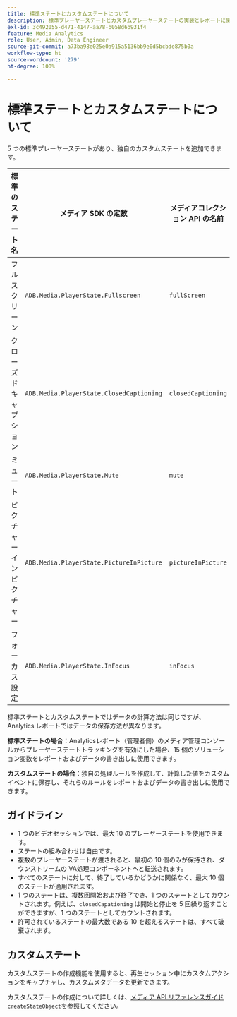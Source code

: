 ```yaml
---
title: 標準ステートとカスタムステートについて
description: 標準プレーヤーステートとカスタムプレーヤーステートの実装とレポートに関する要件やガイドラインを含め、プレーヤーステートトラッキング機能について説明します。
exl-id: 3c492055-d471-4147-aa78-b058d6b931f4
feature: Media Analytics
role: User, Admin, Data Engineer
source-git-commit: a73ba98e025e0a915a5136bb9e0d5bcbde875b0a
workflow-type: ht
source-wordcount: '279'
ht-degree: 100%

---
```


# 標準ステートとカスタムステートについて

5 つの標準プレーヤーステートがあり、独自のカスタムステートを追加できます。

| 標準のステート名 | メディア SDK の定数 | メディアコレクション API の名前 |
|-----------------------|------------------------------------------|-----------------------------|
| フルスクリーン | `ADB.Media.PlayerState.Fullscreen` | `fullScreen` |
| クローズドキャプション | `ADB.Media.PlayerState.ClosedCaptioning` | `closedCaptioning` |
| ミュート | `ADB.Media.PlayerState.Mute` | `mute` |
| ピクチャーインピクチャー | `ADB.Media.PlayerState.PictureInPicture` | `pictureInPicture` |
| フォーカス設定 | `ADB.Media.PlayerState.InFocus` | `inFocus` |

標準ステートとカスタムステートではデータの計算方法は同じですが、Analytics レポートではデータの保存方法が異なります。

**標準ステートの場合**：Analyticsレポート（管理者側）のメディア管理コンソールからプレーヤーステートトラッキングを有効にした場合、15 個のソリューション変数をレポートおよびデータの書き出しに使用できます。

**カスタムステートの場合**：独自の処理ルールを作成して、計算した値をカスタムイベントに保存し、それらのルールをレポートおよびデータの書き出しに使用できます。

## ガイドライン

* 1 つのビデオセッションでは、最大 10 のプレーヤーステートを使用できます。
* ステートの組み合わせは自由です。
* 複数のプレーヤーステートが渡されると、最初の 10 個のみが保持され、ダウンストリームの VA処理コンポーネントへと転送されます。
* すべてのステートに対して、終了しているかどうかに関係なく、最大 10 個のステートが適用されます。
* 1 つのステートは、複数回開始および終了でき、1 つのステートとしてカウントされます。例えば、`closedCapationing` は開始と停止を 5 回繰り返すことができますが、1 つのステートとしてカウントされます。
* 許可されているステートの最大数である 10 を超えるステートは、すべて破棄されます。

## カスタムステート

カスタムステートの作成機能を使用すると、再生セッション中にカスタムアクションをキャプチャし、カスタムメタデータを更新できます。

カスタムステートの作成について詳しくは、[メディア API リファレンスガイド`createStateObject`](https://aep-sdks.gitbook.io/docs/using-mobile-extensions/adobe-media-analytics/media-api-reference#createstateobject)を参照してください。

